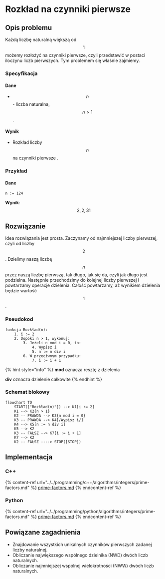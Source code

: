 # Rozkład na czynniki pierwsze

## Opis problemu

Każdą liczbę naturalną większą od $$1$$ możemy rozłożyć na czynniki pierwsze, czyli przedstawić w postaci iloczynu liczb pierwszych. Tym problemem się właśnie zajmiemy.

### Specyfikacja

#### Dane

* $$n$$ - liczba naturalna, $$n>1$$.

#### Wynik

* Rozkład liczby $$n$$ na czynniki pierwsze .

### Przykład

#### Dane

```
n := 124
```

**Wynik**: $$2, 2, 31$$ 

## Rozwiązanie

Idea rozwiązania jest prosta. Zaczynamy od najmniejszej liczby pierwszej, czyli od liczby $$2$$. Dzielimy naszą liczbę $$n$$ przez naszą liczbę pierwszą, tak długo, jak się da, czyli jak długo jest podzielna. Następnie przechodzimy do kolejnej liczby pierwszej i powtarzamy operacje dzielenia. Całość powtarzamy, aż wynikiem dzielenia będzie wartość $$1$$.

### Pseudokod

```
funkcja Rozkład(n):
    1. i := 2
    2. Dopóki n > 1, wykonuj:
        3. Jeżeli n mod i = 0, to:
            4. Wypisz i
            5. n := n div i
        6. W przeciwnym przypadku:
            7. i := i + 1
```

{% hint style="info" %}
**mod** oznacza resztę z dzielenia

**div** oznacza dzielenie całkowite
{% endhint %}

### Schemat blokowy

```mermaid
flowchart TD
	START(["Rozkład(n)"]) --> K1[i := 2]
	K1 --> K2{n > 1}
	K2 -- PRAWDA --> K3{n mod i = 0}
	K3 -- PRAWDA --> K4[/Wypisz i/]
	K4 --> K5[n := n div i]
	K5 --> K2
	K3 -- FAŁSZ --> K7[i := i + 1]
	K7 --> K2
	K2 -- FAŁSZ ----> STOP([STOP])
```

## Implementacja

### C++

{% content-ref url="../../programming/c++/algorithms/integers/prime-factors.md" %}
[prime-factors.md](../../programming/c++/algorithms/integers/prime-factors.md)
{% endcontent-ref %}

### Python

{% content-ref url="../../programming/python/algorithms/integers/prime-factors.md" %}
[prime-factors.md](../../programming/python/algorithms/integers/prime-factors.md)
{% endcontent-ref %}

## Powiązane zagadnienia

- Znajdowanie wszystkich unikalnych czynników pierwszych zadanej liczby naturalnej.
- Obliczanie największego wspólnego dzielnika (NWD) dwóch liczb naturalnych.
- Obliczanie najmniejszej wspólnej wielokrotności (NWW) dwóch liczb naturalnych.
